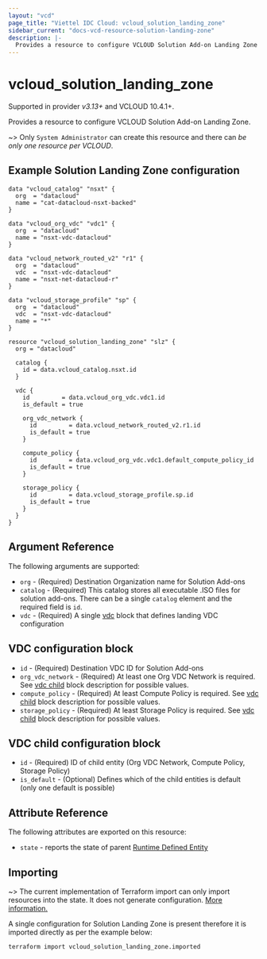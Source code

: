 ```yaml
---
layout: "vcd"
page_title: "Viettel IDC Cloud: vcloud_solution_landing_zone"
sidebar_current: "docs-vcd-resource-solution-landing-zone"
description: |-
  Provides a resource to configure VCLOUD Solution Add-on Landing Zone
---
```


# vcloud\_solution\_landing\_zone

Supported in provider *v3.13+* and VCLOUD 10.4.1+.

Provides a resource to configure VCLOUD Solution Add-on Landing Zone.

~> Only `System Administrator` can create this resource and there can *be only one resource per VCLOUD*.

## Example Solution Landing Zone configuration

```hcl
data "vcloud_catalog" "nsxt" {
  org  = "datacloud"
  name = "cat-datacloud-nsxt-backed"
}

data "vcloud_org_vdc" "vdc1" {
  org  = "datacloud"
  name = "nsxt-vdc-datacloud"
}

data "vcloud_network_routed_v2" "r1" {
  org  = "datacloud"
  vdc  = "nsxt-vdc-datacloud"
  name = "nsxt-net-datacloud-r"
}

data "vcloud_storage_profile" "sp" {
  org  = "datacloud"
  vdc  = "nsxt-vdc-datacloud"
  name = "*"
}

resource "vcloud_solution_landing_zone" "slz" {
  org = "datacloud"

  catalog {
    id = data.vcloud_catalog.nsxt.id
  }

  vdc {
    id         = data.vcloud_org_vdc.vdc1.id
    is_default = true

    org_vdc_network {
      id         = data.vcloud_network_routed_v2.r1.id
      is_default = true
    }

    compute_policy {
      id         = data.vcloud_org_vdc.vdc1.default_compute_policy_id
      is_default = true
    }

    storage_policy {
      id         = data.vcloud_storage_profile.sp.id
      is_default = true
    }
  }
}
```

## Argument Reference

The following arguments are supported:

* `org` - (Required) Destination Organization name for Solution Add-ons
* `catalog` - (Required) This catalog stores all executable .ISO files for solution add-ons. There
  can be a single `catalog` element and the required field is `id`.
* `vdc` - (Required)  A single [vdc](#vdc) block that defines landing VDC configuration

<a id="vdc"></a>
## VDC configuration block

* `id` - (Required) Destination VDC ID for Solution Add-ons
* `org_vdc_network` - (Required) At least one Org VDC Network is required. See [vdc
  child](#vdc-child) block description for possible values.
* `compute_policy` - (Required) At least Compute Policy is required. See [vdc child](#vdc-child)
  block description for possible values.
* `storage_policy` - (Required) At least Storage Policy is required. See [vdc child](#vdc-child)
  block description for possible values.


<a id="vdc-child"></a>
## VDC child configuration block

* `id` - (Required) ID of child entity (Org VDC Network, Compute Policy, Storage Policy)
* `is_default` - (Optional) Defines which of the child entities is default (only one default is
  possible)

## Attribute Reference

The following attributes are exported on this resource:

* `state` - reports the state of parent [Runtime Defined
  Entity](/providers/terraform-viettelidc/vcloud/latest/docs/resources/rde)

## Importing

~> The current implementation of Terraform import can only import resources into the state.
It does not generate configuration. [More information.](https://www.terraform.io/docs/import/)

A single configuration for Solution Landing Zone is present therefore it is imported directly as per
the example below:

```
terraform import vcloud_solution_landing_zone.imported
```

[docs-import]: https://www.terraform.io/docs/import/
